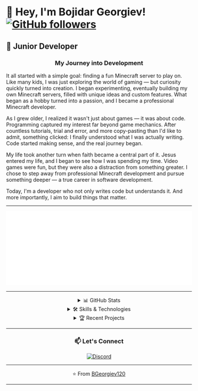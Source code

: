 # 👋 Hey, I'm Bojidar Georgiev! [![GitHub followers](https://img.shields.io/github/followers/BGeorgiev120?label=Follow&style=social)](https://github.com/BGeorgiev120)


## 💼 Junior Developer 
<div align="center">

### My Journey into Development

</div>

It all started with a simple goal: finding a fun Minecraft server to play on. Like many kids, I was just exploring the world of gaming — but curiosity quickly turned into creation. I began experimenting, eventually building my own Minecraft servers, filled with unique ideas and custom features. What began as a hobby turned into a passion, and I became a professional Minecraft developer.

As I grew older, I realized it wasn't just about games — it was about code. Programming captured my interest far beyond game mechanics. After countless tutorials, trial and error, and more copy-pasting than I'd like to admit, something clicked: I finally understood what I was actually writing. Code started making sense, and the real journey began.

My life took another turn when faith became a central part of it. Jesus entered my life, and I began to see how I was spending my time. Video games were fun, but they were also a distraction from something greater. I chose to step away from professional Minecraft development and pursue something deeper — a true career in software development.

Today, I'm a developer who not only writes code but understands it. And more importantly, I aim to build things that matter.

<div align="center">

---
![](music.svg)

---

<details>
<summary>📊 GitHub Stats</summary>
<br>

![Profile view counter on GitHub](https://komarev.com/ghpvc/?username=BGeorgiev120)

![BGeorgiev120's GitHub stats](https://github-readme-stats.vercel.app/api?username=BGeorgiev120&show_icons=true&theme=tokyonight)

![Top Languages](https://github-readme-stats.vercel.app/api/top-langs/?username=BGeorgiev120&layout=compact&theme=tokyonight)

![GitHub Streak](https://github-readme-streak-stats.herokuapp.com/?user=BGeorgiev120&theme=tokyonight)

</details>

<details>
<summary>🛠️ Skills & Technologies</summary>

#### Languages 

![Python](https://img.shields.io/badge/-Python-3776AB?style=flat-square&logo=python&logoColor=white)

#### Tools & Platforms
![Git](https://img.shields.io/badge/-Git-F05032?style=flat-square&logo=git&logoColor=white)
![GitHub](https://img.shields.io/badge/-GitHub-181717?style=flat-square&logo=github&logoColor=white)
![VS Code](https://img.shields.io/badge/VS-Code-0078D7?labelColor=003C61)

</details>

<details>
<summary>🏆 Recent Projects</summary>
<br>


<!-- [![Project Card](https://github-readme-stats.vercel.app/api/pin/?username=BGeorgiev120&repo=Rock-Paper-Scissors-Python-GUI&theme=tokyonight)](https://github.com/BGeorgiev120/Rock-Paper-Scissors-Python-GUI) -->

</details>

---

### 📫 Let's Connect

[![Discord](https://img.shields.io/badge/-Discord-5865F2?style=flat-square&logo=discord&logoColor=white)](https://discord.com/users/bojkata120)

---

⭐️ From [BGeorgiev120](https://github.com/BGeorgiev120)

---

</div>
